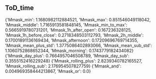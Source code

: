 
## ToD_time
{'Mmask_min': 1.1680982112884521,
 'Mmask_max': 0.851546049118042,
 'Mmask_middle': 1.7165913581848145,
 'Mmask_min_to_max': 0.5665919780731201,
 'Mmask_1h_after_open': 0.167236328125,
 'Mmask_1h_before_close': 0.2718348503112793,
 'Mmask_2h_middle': 0.17001891136169434,
 'Mmask_afternoon': 0.17209696769714355,
 'Mmask_mean_plus_std': 1.3775086402893066,
 'Mmask_mean_sub_std': 1.1060752868652344,
 'Mmask_morning': 0.1743779182434082}
 {'Mmask_day_plus': 0.7664957046508789, 'Mmask_day_sub': 0.3555152416229248}
 {'Mmask_rolling_plus': 2.8239340782165527,
 'Mmask_rolling_sub': 2.176954507827759}
 {'Mmask_and': 0.004969358444213867, 'Mmask_or': 0.0}
